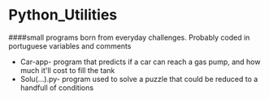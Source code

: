 # Python_Utilities
####small programs born from everyday challenges. Probably coded in portuguese variables and comments

* Car-app- program that predicts if a car can reach a gas pump, and how much it'll cost to fill the tank
* Solu(...).py- program used to solve a puzzle that could be reduced to a handfull of conditions
